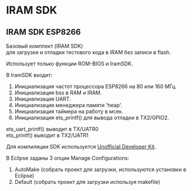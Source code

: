 # IRAM SDK
IRAM SDK ESP8266 
---
Базовый комплект (IRAM SDK)<br>
для загрузки и отладки тестового кода в IRAM без записи в flash.<br>

Использует только функции ROM-BIOS и IramSDK.<br>

В IramSDK входит:<br>
1) Инициализация частот процеcсора ESP8266 на 80 или 160 МГц.<br>
2) Инициализация bss в RAM и IRAM.<br>
3) Инициализация UART.<br>
4) Инициализация менеджера памяти 'heap'.<br>
5) Инициализация таймера на работу в мсек.<br>
6) Инициализация ets_printf() для вывода отладки в TX2/GPIO2.<br>

ets_uart_printf() выводит в TX/UATR0<br>
ets_printf() выводит в TX2/UATR1<br>

Для компиляции SDK используется [Unofficial Developer Kit](http://esp8266.ru/forum/forums/devkit/).<br>

В Eclipse заданы 3 опции Manage Configurations:<br>
1. AutoMake (собрать проект для загрузки, используются установки в Eclipse)<br>
2. Default (собрать проект для загрузки используя makefile)<br>
